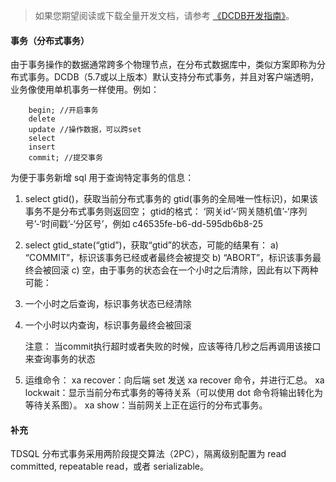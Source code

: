 
> 如果您期望阅读或下载全量开发文档，请参考 [《DCDB开发指南》](https://cloud.tencent.com/document/product/557/7714)。

#### 事务（分布式事务）

由于事务操作的数据通常跨多个物理节点，在分布式数据库中，类似方案即称为分布式事务。DCDB（5.7或以上版本）默认支持分布式事务，并且对客户端透明，业务像使用单机事务一样使用。例如：
```
	begin; //开启事务
	delete
	update //操作数据，可以跨set
	select
	insert
	commit; //提交事务
```

为便于事务新增 sql 用于查询特定事务的信息：
1. select gtid()，获取当前分布式事务的 gtid(事务的全局唯一性标识)，如果该事务不是分布式事务则返回空；
gtid的格式：
‘网关id’-‘网关随机值’-‘序列号’-‘时间戳’-‘分区号’，例如 c46535fe-b6-dd-595db6b8-25
2. select gtid_state(“gtid”)，获取“gtid”的状态，可能的结果有：
a) “COMMIT”，标识该事务已经或者最终会被提交
b) “ABORT”，标识该事务最终会被回滚
c) 空，由于事务的状态会在一个小时之后清除，因此有以下两种可能：
 1. 一个小时之后查询，标识事务状态已经清除
 2. 一个小时以内查询，标识事务最终会被回滚

	注意： 当commit执行超时或者失败的时候，应该等待几秒之后再调用该接口来查询事务的状态

3. 运维命令：
	xa recover：向后端 set 发送 xa recover 命令，并进行汇总。
	xa lockwait：显示当前分布式事务的等待关系（可以使用 dot 命令将输出转化为等待关系图）。
	xa show：当前网关上正在运行的分布式事务。

#### 补充
TDSQL 分布式事务采用两阶段提交算法（2PC），隔离级别配置为 read committed, repeatable read，或者 serializable。
